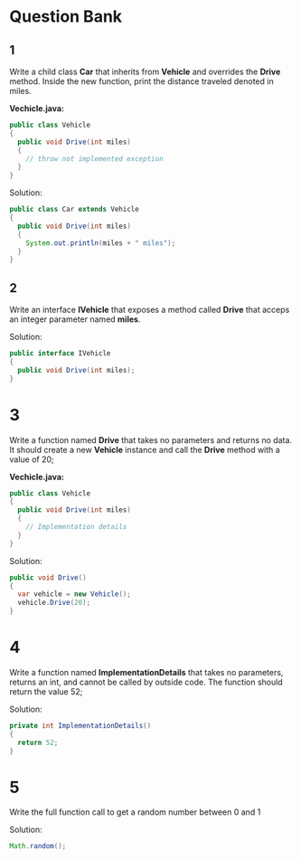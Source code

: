 # Question Bank

## 1
Write a child class **Car** that inherits from **Vehicle** and overrides the **Drive** method. Inside the new function, print the distance traveled denoted in miles.

**Vechicle.java:**
```java
public class Vehicle
{
  public void Drive(int miles)
  {
    // throw not implemented exception
  }
}
```

Solution:
```java
public class Car extends Vehicle
{
  public void Drive(int miles)
  {
    System.out.println(miles + " miles");
  }
}
```

## 2
Write an interface **IVehicle** that exposes a method called **Drive** that acceps an integer parameter named **miles**.

Solution:
```java
public interface IVehicle
{
  public void Drive(int miles);
}
```

# 3
Write a function named **Drive** that takes no parameters and returns no data. It should create a new **Vehicle** instance and call the **Drive** method with a value of 20;

**Vechicle.java:**
```java
public class Vehicle
{
  public void Drive(int miles)
  {
    // Implementation details
  }
}
```

Solution:
```java
public void Drive()
{
  var vehicle = new Vehicle();
  vehicle.Drive(20);
}
```

# 4
Write a function named **ImplementationDetails** that takes no parameters, returns an int, and cannot be called by outside code. The function should return the value 52;

Solution:
```java
private int ImplementationDetails()
{
  return 52;
}
```

# 5
Write the full function call to get a random number between 0 and 1

Solution:
```java
Math.random();
```
